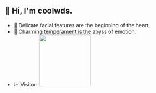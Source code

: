 ## 👋 Hi, I'm coolwds.

- 🌱 Delicate facial features are the beginning of the heart, 
- 🌱 Charming temperament is the abyss of emotion. 
- 📈 Visitor: <img src=https://profile-counter.glitch.me/wds94/count.svg width=140 />

<!--
**wds94/wds94** is a ✨ _special_ ✨ repository because its `README.md` (this file) appears on your GitHub profile.

Here are some ideas to get you started:

- 🔭 I’m currently working on ...
- 🌱 I’m currently learning ...
- 👯 I’m looking to collaborate on ...
- 🤔 I’m looking for help with ...
- 💬 Ask me about ...
- 📫 How to reach me: ...
- 😄 Pronouns: ...
- ⚡ Fun fact: ...
-->

